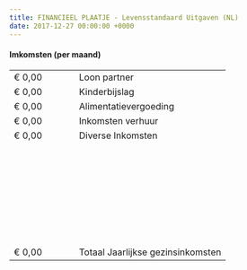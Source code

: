 ```yaml
---
title: FINANCIEEL PLAATJE - Levensstandaard Uitgaven (NL)
date: 2017-12-27 00:00:00 +0000
---
```

<div class="box">
    <div class="box-header">
        <h4>Imkomsten (per maand)</h4>
    </div>
    <div class="box-body" style="padding-left:0;">
        <table class="table table-striped">
            <tbody><tr>
                <td width="100">€ 0,00</td>
                <td>Loon partner</td>
            </tr>
            <tr>
                <td>€ 0,00</td>
                <td>Kinderbijslag</td>
            </tr>
            <tr>
                <td>€ 0,00</td>
                <td>Alimentatievergoeding</td>
            </tr>
            <tr>
                <td>€ 0,00</td>
                <td>Inkomsten verhuur</td>
            </tr>
            <tr>
                <td>€ 0,00</td>
                <td>Diverse Inkomsten</td>
            </tr>
            <tr>
                <td>&nbsp;</td>
                <td>&nbsp;</td>
            </tr>
            <tr>
                <td>&nbsp;</td>
                <td>&nbsp;</td>
            </tr>
            <tr>
                <td>&nbsp;</td>
                <td>&nbsp;</td>
            </tr>
            <tr>
                <td>&nbsp;</td>
                <td>&nbsp;</td>
            </tr>
            <tr>
                <td>&nbsp;</td>
                <td>&nbsp;</td>
            </tr>
            <tr>
                <td>&nbsp;</td>
                <td>&nbsp;</td>
            </tr>
            <tr>
                <td>&nbsp;</td>
                <td>&nbsp;</td>
            </tr>
            <tr>
                <td class="highlight">€ 0,00</td>
                <td class="totaal left">Totaal Jaarlijkse gezinsinkomsten</td>
            </tr>
        </tbody></table>
    </div>
</div>